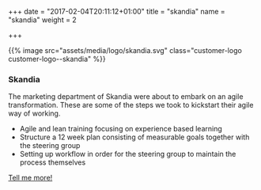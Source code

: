 +++
date = "2017-02-04T20:11:12+01:00"
title = "skandia"
name = "skandia"
weight = 2

+++

{{% image src="assets/media/logo/skandia.svg" class="customer-logo customer-logo--skandia" %}}
### Skandia
The marketing department of Skandia were about to embark on an agile transformation. These are some of the steps we took to kickstart their agile way of working.

* Agile and lean training focusing on experience based learning
* Structure a 12 week plan consisting of measurable goals together with the steering group
* Setting up workflow in order for the steering group to maintain the process themselves

[Tell me more!](mailto:team@lixor.se?subject=Tell%20me%20more!&body=Hi!%20Please%20contact%20me%20so%20we%20can%20have%20coffe%20and%20talk%20about%20agile%20ways%20of%20working)

